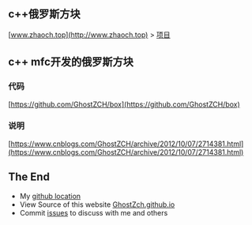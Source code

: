 ## c++俄罗斯方块

[www.zhaoch.top](http://www.zhaoch.top) > [项目](http://www.zhaoch.top/项目)


## c++ mfc开发的俄罗斯方块

### 代码

[https://github.com/GhostZCH/box](https://github.com/GhostZCH/box)

### 说明
[https://www.cnblogs.com/GhostZCH/archive/2012/10/07/2714381.html](https://www.cnblogs.com/GhostZCH/archive/2012/10/07/2714381.html)
## The End

+ My [github location](https://github.com/GhostZCH/)
+ View Source of this website [GhostZch.github.io](https://github.com/GhostZCH/GhostZch.github.io/)
+ Commit [issues](https://github.com/GhostZCH/GhostZch.github.io/issues) to discuss with me and others
